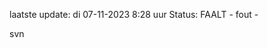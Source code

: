 laatste update: 
di 07-11-2023  8:28   uur 
Status: FAALT - fout - 
<div class="service R">svn</div>